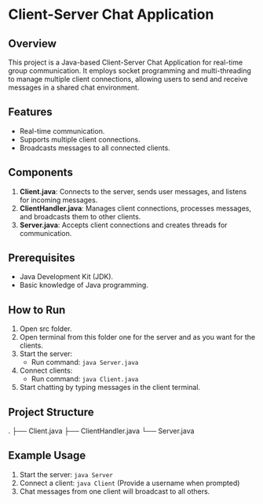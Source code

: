# Client-Server Chat Application

## Overview
This project is a Java-based Client-Server Chat Application for real-time group communication. It employs socket programming and multi-threading to manage multiple client connections, allowing users to send and receive messages in a shared chat environment.

## Features
- Real-time communication.
- Supports multiple client connections.
- Broadcasts messages to all connected clients.

## Components
1. **Client.java**: Connects to the server, sends user messages, and listens for incoming messages.
2. **ClientHandler.java**: Manages client connections, processes messages, and broadcasts them to other clients.
3. **Server.java**: Accepts client connections and creates threads for communication.

## Prerequisites
- Java Development Kit (JDK).
- Basic knowledge of Java programming.

## How to Run
1. Open src folder.
2. Open terminal from this folder one for the server and as you want for the clients.
3. Start the server:
   - Run command: `java Server.java`
4. Connect clients:
   - Run command: `java Client.java`
5. Start chatting by typing messages in the client terminal.

## Project Structure
. ├── Client.java ├── ClientHandler.java └── Server.java

## Example Usage
1. Start the server: `java Server`
2. Connect a client: `java Client` (Provide a username when prompted)
3. Chat messages from one client will broadcast to all others.



